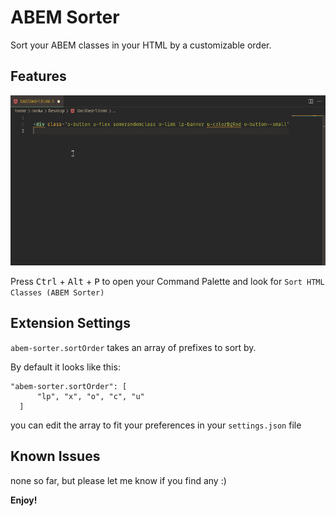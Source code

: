 # ABEM Sorter

Sort your ABEM classes in your HTML by a customizable order.

## Features

![](./demo.gif)

Press <kbd>Ctrl</kbd> + <kbd>Alt</kbd> + <kbd>P</kbd> to open your Command Palette and look for `Sort HTML Classes (ABEM Sorter)`

## Extension Settings

`abem-sorter.sortOrder` takes an array of prefixes to sort by. 

By default it looks like this:
```  
"abem-sorter.sortOrder": [
      "lp", "x", "o", "c", "u"
  ]
```
you can edit the array to fit your preferences in your `settings.json` file

## Known Issues

none so far, but please let me know if you find any :)



**Enjoy!**

